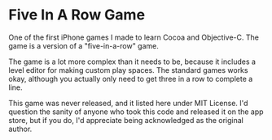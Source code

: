 # Five In A Row Game

One of the first iPhone games I made to learn Cocoa and Objective-C. The game is a version of a "five-in-a-row" game.

The game is a lot more complex than it needs to be, because it includes a level editor for making custom play spaces.  The standard games works okay, although you actually only need to get three in a row to complete a line.

This game was never released, and it listed here under MIT License.  I'd question the sanity of anyone who took this code and released it on the app store, but if you do, I'd appreciate being acknowledged as the original author.

